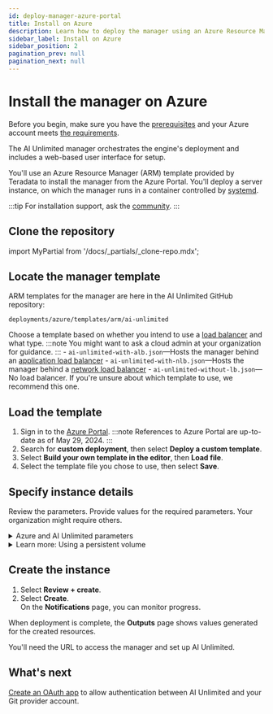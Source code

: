 ```yaml
---
id: deploy-manager-azure-portal
title: Install on Azure
description: Learn how to deploy the manager using an Azure Resource Manager (ARM) template.
sidebar_label: Install on Azure
sidebar_position: 2
pagination_prev: null
pagination_next: null
---
```


# Install the manager on Azure

Before you begin, make sure you have the [prerequisites](/docs/install-ai-unlimited/index.md#prerequisites) and your Azure account meets [the requirements](../resources/azure-requirements.md).

The AI Unlimited manager orchestrates the engine's deployment and includes a web-based user interface for setup.

You'll use an Azure Resource Manager (ARM) template provided by Teradata to install the manager from the Azure Portal. You'll deploy a server instance, on which the manager runs in a container controlled by [systemd](/docs/glossary.md#systemd).
 
:::tip
For installation support, ask the [community](https://support.teradata.com/community?id=community_forum&sys_id=b0aba91597c329d0e6d2bd8c1253affa).
:::


## Clone the repository

import MyPartial from '/docs/_partials/_clone-repo.mdx';

<MyPartial />


## Locate the manager template

ARM templates for the manager are here in the AI Unlimited GitHub repository:

`deployments/azure/templates/arm/ai-unlimited`

Choose a template based on whether you intend to use a [load balancer](/docs/glossary.md#load-balancer) and what type.
:::note
You might want to ask a cloud admin at your organization for guidance.
:::
    - `ai-unlimited-with-alb.json`&mdash;Hosts the manager behind an [application load balancer](/docs/glossary.md#application-load-balancer)
    - `ai-unlimited-with-nlb.json`&mdash;Hosts the manager behind a [network load balancer](/docs/glossary.md#network-load-balancer)
    - `ai-unlimited-without-lb.json`&mdash;No load balancer. If you're unsure about which template to use, we recommend this one.


## Load the template

1. Sign in to the [Azure Portal](https://portal.azure.com). 
   :::note
   References to Azure Portal are up-to-date as of May 29, 2024.
   ::: 
2. Search for **custom deployment**, then select **Deploy a custom template**.
3. Select **Build your own template in the editor**, then **Load file**.
4. Select the template file you chose to use, then select **Save**.

<a id="azure-parms"></a>


## Specify instance details

Review the parameters. Provide values for the required parameters. Your organization might require others.

<details>
<summary>Azure and AI Unlimited parameters</summary>

| Parameter | Description | Notes |
|---------|-------------|-----------|
| Subscription | The Azure subscription you want to use for deploying AI Unlimited.| Required<br/>Default: NA <br/>This must be a pay-as-you-go account.  |
| Region | The region where you want to deploy AI Unlimited.| Required<br/>Default: NA<br/>Select the Azure region closest to your work location and the data resources to use with AI Unlimited. |
| Resource Group Name | The name of the container that groups together related AI Unlimited resources.| Required<br/>Default: ai-unlimited-workspace |
| AI Unlimited Name| Unique name given to AI Unlimited.| Required<br/>Default: NA | 
| Public Key | The public SSH Key that you can use to connect to a VM over SSH.| Required<br/>Default: NA<br/>This value must start with “ssh-rsa”. |
| OS Version  | The versions of the operating systems that are available in the current subscription. | Optional  with default<br/>Default: Ubuntu-2004 |
| Instance Type | The instance type that you want to use for AI Unlimited. | Optional<br/>Default: STANDARD_D2_V3<br/>We recommend using the default instance type to save costs. The default instance type is the standard Dv3 series with 2 vCPUs and 8.0 GiB of memory.|
| Network | The name of the network to which you want to deploy the AI Unlimited instance.| <br/>Optional<br/>Default: NA | 
| Subnet | The subnetwork to which you want to deploy the AI Unlimited instance. | Required<br/>Default: NA<br/>The subnet must reside in the selected availability zone. |
| Security Group | The virtual firewall that controls inbound and outbound traffic to the instance. | Optional<br/>Default: AiUnlimitedSecurityGroup<br/>Security Group is implemented as a set of rules that specify which protocols, ports, and IP addresses or CIDR blocks are allowed to access the instance. Define at least one of Access CIDR, or Security Group to allow inbound traffic unless you create custom security group ingress rules. |
| Access CIDR | The CIDR IP address range that is permitted to access the instance. | Optional<br/>Default: 0.0.0.0/0<br/>We recommend setting this value to a trusted IP range. Define at least one of Access CIDR, or Security Group to allow inbound traffic unless you create custom security group ingress rules. |
| AI Unlimited HTTP Port | The port to access the AI Unlimited UI.| Required with default<br/>Default: 3000 |
| AI Unlimited GRPC Port | The port to access the AI Unlimited API. | Required with default<br/>Default: 3282 | 
| Source App Sec Groups | The source application security groups (ASG) that have permission to connect to the AI Unlimited instance. ASGs let you organize your virtual machines (VMs) based on their specific network security policies. These security policies determine what traffic is or is not permissible on your virtual machine. |Optional<br/>Default: NA<br/> Select an application security group in the same region as the network interface. |
| Destination App Sec Groups | The destination application security groups that have permission to connect to the AI Unlimited instance. | Optional<br/>Default: NA<br/>Select an application security group in the same region as the network interface.  |
| Role Definition ID | The ID of the role to use with AI Unlimited.| Required<br/>Default: NA<br/>Use Azure CLI command- Get-AzRoleDefinition to get your Role Definition ID. |
| Allow Public SSH | Specifies whether you can use secure shell (SSH) keys to connect to VMs in Azure.|  Optional<br/>Default: true |
| Use Key Vault | Specifies whether to use Key Vault to retrieve the secured password during a deployment. | Optional<br/>Default: New |
| Use Persistent Volume | Specifies whether you want to use a new or existing persistent volume to store data. See *Learn more: Using a persistent volume* below the parameters section. | Optional with default<br/>Default: New <br/>Supported options: New or Existing, depending on your use case. |
| Persistent Volume Size | The size of the persistent volume that you can attach to the instance, in GB. | Optional<br/>Default: 100 |
| Existing Persistent Volume | <br/>The ID of the existing persistent volume that you can attach to the instance.| Required if UsePersistentVolume is set to Existing.<br/>Default: None<br/>The persistent volume must be in the same availability zone as the AI Unlimited instance. |
| AI Unlimited Version | The version of the AI Unlimited you want to deploy. | Required with default<br/>Default: latest<br/>The value is a container version tag. |
|Use NLB| Specifies whether the instance is accessed using a Network Load Balancer.|Required with default<br/>Default: false|
| Tags | The key-value pairs that are assigned to the resources for quick identification.| Optional<br/>Default:NA |   

</details>

<details>

<summary>Learn more: Using a persistent volume</summary>

The manager instance runs in a container and saves its configuration data in a database in the root volume of the instance. This data persists if you shut down, restart, or snapshot and relaunch the instance. 

A persistent volume stores data for a containerized application beyond the lifetime of the container, pod, or node in which it runs. 

**Without a persistent volume**

If the container, pod, or node crashes or terminates, you lose the manager's configuration data. You can deploy a new manager instance, but not to the same state as the one that was lost.

**With a persistent volume**

If the container, pod, or node crashes or terminates, and the manager's configuration data is stored in a persistent volume, you can deploy a new manager instance that has the same configuration as the one that was lost.

**Example**

1. Deploy the manager, and set the `Use Persistent Volume` parameter to **New**.
2. After you create the stack, on the **Outputs** page, note the `volume-id`.
3. Use AI Unlimited.
4. If the manager instance is lost, deploy the manager again, and include these parameters:
   - `Use Persistent Volume`: **New**
   - `Existing Persistent Volume`: the value you noted in step 2
   
The new manager instance has the same configuration as the one that was lost.

</details>


## Create the instance

1. Select **Review + create**.
2. Select **Create**.<br />
On the **Notifications** page, you can monitor progress.

When deployment is complete, the **Outputs** page shows values generated for the created resources.

You'll need the URL to access the manager and set up AI Unlimited.


## What's next

[Create an OAuth app](/docs/resources/create-oauth-app) to allow authentication between AI Unlimited and your Git provider account.
